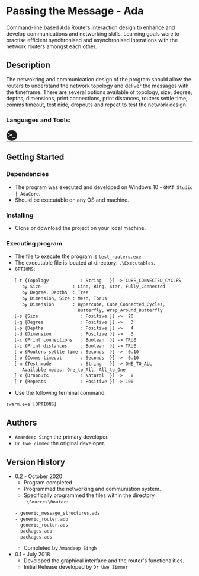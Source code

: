 # Passing the Message - Ada

Command-line based Ada Routers interaction design to enhance and develop communications and networking skills. Learning goals were to practise efficient synchronised and asynchronised interations with the network routers amongst each other.

## Description

The netwokring and communication design of the program should allow the routers to understand the network topology and deliver the messages with the timeframe. There are several options available of topology, size, degree, depths, dimensions, print connections, print distances, routers settle time, comms timeout, test nide, dropouts and repeat to test the network design.

### Languages and Tools:

<img align="left" alt="Terminal" width="30px" src="https://raw.githubusercontent.com/github/explore/80688e429a7d4ef2fca1e82350fe8e3517d3494d/topics/terminal/terminal.png" />

<br/>

---

## Getting Started

### Dependencies

* The program was executed and developed on Windows 10 - `GNAT Studio | AdaCore`.
* Should be executable on any OS and machine.

### Installing

* Clone or download the project on your local machine.

### Executing program

* The file to execute the program is `test_routers.exe`.
* The executable file is located at directory: `.\Executables`.
* `OPTIONS`:
```
   [-t {Topology            : String   }] -> CUBE_CONNECTED_CYCLES
      by Size            : Line, Ring, Star, Fully_Connected
      by Degree, Depths  : Tree
      by Dimension, Size : Mesh, Torus
      by Dimension       : Hypercube, Cube_Connected_Cycles,
                           Butterfly, Wrap_Around_Butterfly
   [-s {Size                : Positive }] ->  20
   [-g {Degree              : Positive }] ->   3
   [-p {Depths              : Positive }] ->   4
   [-d {Dimension           : Positive }] ->   3
   [-c {Print connections   : Boolean  }] -> TRUE
   [-i {Print distances     : Boolean  }] -> TRUE
   [-w {Routers settle time : Seconds  }] ->  0.10
   [-o {Comms timeout       : Seconds  }] ->  0.10
   [-m {Test mode           : String   }] -> ONE_TO_ALL
      Available modes: One_to_All, All_to_One
   [-x {Dropouts            : Natural  }] ->   0
   [-r {Repeats             : Positive }] -> 100
```
* Use the following terminal command:
```
swarm.exe [OPTIONS]
```

## Authors

* `Amandeep Singh` the primary developer.
* `Dr Uwe Zimmer` the original developer.

## Version History

* 0.2 - October 2020
    * Program completed
    * Programmed the networking and communiation system.
    * Specifically programmed the files within the directory `.\Sources\Router`:
    ```
    - generic_message_structures.ads
    - generic_router.adb
    - generic_router.ads
    - packages.adb
    - packages.ads
    ```
    * Completed by `Amandeep Singh`
* 0.1 - July 2018
    * Developed the graphical interface and the router's functionalities.
    * Initial Release developed by `Dr Uwe Zimmer`
